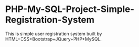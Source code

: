 # PHP-My-SQL-Project-Simple-Registration-System

This is simple user registration system built by HTML+CSS+Bootstrap+JQuery+PHP+MySQL.
